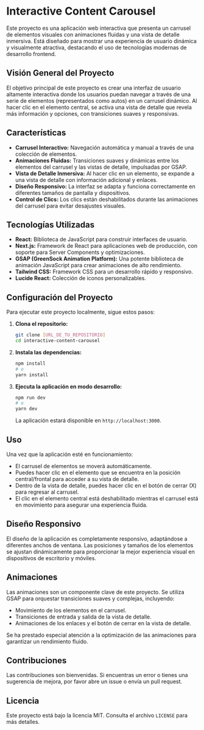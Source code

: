 # Interactive Content Carousel

Este proyecto es una aplicación web interactiva que presenta un carrusel de elementos visuales con animaciones fluidas y una vista de detalle inmersiva. Está diseñado para mostrar una experiencia de usuario dinámica y visualmente atractiva, destacando el uso de tecnologías modernas de desarrollo frontend.

## Visión General del Proyecto

El objetivo principal de este proyecto es crear una interfaz de usuario altamente interactiva donde los usuarios puedan navegar a través de una serie de elementos (representados como autos) en un carrusel dinámico. Al hacer clic en el elemento central, se activa una vista de detalle que revela más información y opciones, con transiciones suaves y responsivas.

## Características

*   **Carrusel Interactivo:** Navegación automática y manual a través de una colección de elementos.
*   **Animaciones Fluidas:** Transiciones suaves y dinámicas entre los elementos del carrusel y las vistas de detalle, impulsadas por GSAP.
*   **Vista de Detalle Inmersiva:** Al hacer clic en un elemento, se expande a una vista de detalle con información adicional y enlaces.
*   **Diseño Responsivo:** La interfaz se adapta y funciona correctamente en diferentes tamaños de pantalla y dispositivos.
*   **Control de Clics:** Los clics están deshabilitados durante las animaciones del carrusel para evitar desajustes visuales.

## Tecnologías Utilizadas

*   **React:** Biblioteca de JavaScript para construir interfaces de usuario.
*   **Next.js:** Framework de React para aplicaciones web de producción, con soporte para Server Components y optimizaciones.
*   **GSAP (GreenSock Animation Platform):** Una potente biblioteca de animación JavaScript para crear animaciones de alto rendimiento.
*   **Tailwind CSS:** Framework CSS para un desarrollo rápido y responsivo.
*   **Lucide React:** Colección de iconos personalizables.

## Configuración del Proyecto

Para ejecutar este proyecto localmente, sigue estos pasos:

1.  **Clona el repositorio:**
    ```bash
    git clone [URL_DE_TU_REPOSITORIO]
    cd interactive-content-carousel
    ```

2.  **Instala las dependencias:**
    ```bash
    npm install
    # o
    yarn install
    ```

3.  **Ejecuta la aplicación en modo desarrollo:**
    ```bash
    npm run dev
    # o
    yarn dev
    ```

    La aplicación estará disponible en `http://localhost:3000`.

## Uso

Una vez que la aplicación esté en funcionamiento:

*   El carrusel de elementos se moverá automáticamente.
*   Puedes hacer clic en el elemento que se encuentra en la posición central/frontal para acceder a su vista de detalle.
*   Dentro de la vista de detalle, puedes hacer clic en el botón de cerrar (X) para regresar al carrusel.
*   El clic en el elemento central está deshabilitado mientras el carrusel está en movimiento para asegurar una experiencia fluida.

## Diseño Responsivo

El diseño de la aplicación es completamente responsivo, adaptándose a diferentes anchos de ventana. Las posiciones y tamaños de los elementos se ajustan dinámicamente para proporcionar la mejor experiencia visual en dispositivos de escritorio y móviles.

## Animaciones

Las animaciones son un componente clave de este proyecto. Se utiliza GSAP para orquestar transiciones suaves y complejas, incluyendo:

*   Movimiento de los elementos en el carrusel.
*   Transiciones de entrada y salida de la vista de detalle.
*   Animaciones de los enlaces y el botón de cerrar en la vista de detalle.

Se ha prestado especial atención a la optimización de las animaciones para garantizar un rendimiento fluido.

## Contribuciones

Las contribuciones son bienvenidas. Si encuentras un error o tienes una sugerencia de mejora, por favor abre un issue o envía un pull request.

## Licencia

Este proyecto está bajo la licencia MIT. Consulta el archivo `LICENSE` para más detalles.
```
